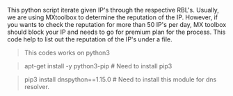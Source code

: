 This python script iterate given IP's through the respective RBL's. Usually, we are using MXtoolbox to determine the reputation of the IP. However, if you wants to check the reputation for more than 50 IP's per day, MX toolbox should block your IP and needs to go for premium plan for the process. This code help to list out the reputation of the IP's under a file.


> This codes works on python3

> apt-get install -y python3-pip   # Need to install pip3

> pip3 install dnspython==1.15.0   # Need to install this module for dns resolver. 
